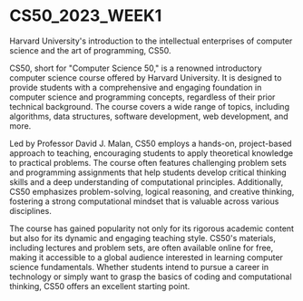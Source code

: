 # CS50_2023_WEEK1
Harvard University's introduction to the intellectual enterprises of computer science and the art of programming, CS50.

CS50, short for "Computer Science 50," is a renowned introductory computer science course offered by Harvard University. It is designed to provide students with a comprehensive and engaging foundation in computer science and programming concepts, regardless of their prior technical background. The course covers a wide range of topics, including algorithms, data structures, software development, web development, and more.

Led by Professor David J. Malan, CS50 employs a hands-on, project-based approach to teaching, encouraging students to apply theoretical knowledge to practical problems. The course often features challenging problem sets and programming assignments that help students develop critical thinking skills and a deep understanding of computational principles. Additionally, CS50 emphasizes problem-solving, logical reasoning, and creative thinking, fostering a strong computational mindset that is valuable across various disciplines.

The course has gained popularity not only for its rigorous academic content but also for its dynamic and engaging teaching style. CS50's materials, including lectures and problem sets, are often available online for free, making it accessible to a global audience interested in learning computer science fundamentals. Whether students intend to pursue a career in technology or simply want to grasp the basics of coding and computational thinking, CS50 offers an excellent starting point.
